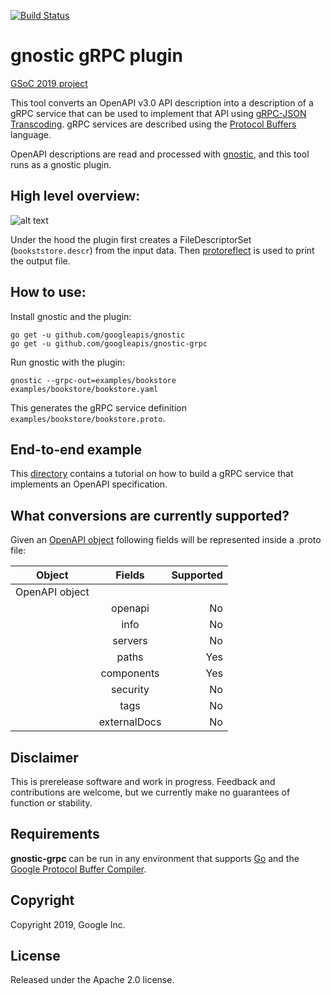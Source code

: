 [![Build Status](https://travis-ci.org/googleapis/gnostic-grpc.svg?branch=master)](https://travis-ci.org/googleapis/gnostic-grpc)

# gnostic gRPC plugin
[GSoC 2019 project](https://summerofcode.withgoogle.com/archive/2019/projects/5019228334194688/)

This tool converts an OpenAPI v3.0 API description into a description of a gRPC
service that can be used to implement that API using [gRPC-JSON Transcoding](https://www.envoyproxy.io/docs/envoy/latest/configuration/http_filters/grpc_json_transcoder_filter). gRPC services are described using the [Protocol Buffers](https://developers.google.com/protocol-buffers/) language.

OpenAPI descriptions are read and processed with
[gnostic](https://github.com/googleapis/gnostic), and this tool runs as a
gnostic plugin.

## High level overview:
![alt text](https://drive.google.com/uc?export=view&id=1tqDvZLiXK40ISK_LgINQGsno9-MymRQP "High Level Overview")

Under the hood the plugin first creates a FileDescriptorSet (`bookststore.descr`) from the input
data. Then [protoreflect](https://github.com/jhump/protoreflect/) is used to print the output file. 

## How to use:    
Install gnostic and the plugin:
    
    go get -u github.com/googleapis/gnostic
    go get -u github.com/googleapis/gnostic-grpc

Run gnostic with the plugin:

    gnostic --grpc-out=examples/bookstore examples/bookstore/bookstore.yaml

This generates the gRPC service definition `examples/bookstore/bookstore.proto`.

## End-to-end example
This [directory](https://github.com/googleapis/gnostic-grpc/tree/master/examples/end-to-end) contains a tutorial on how to build a gRPC service that implements an OpenAPI specification.

## What conversions are currently supported?

Given an [OpenAPI object](https://swagger.io/specification/#oasObject) following fields will be represented inside a
 .proto file:

| Object        | Fields        | Supported  |
| ------------- |:-------------:| -----:|
| OpenAPI object|               |       |
|               | openapi       |    No |
|               | info          |    No |
|               | servers       |    No |
|               | paths         |   Yes |
|               | components    |   Yes |
|               | security      |    No |
|               | tags          |    No |
|               | externalDocs  |    No |


## Disclaimer

This is prerelease software and work in progress. Feedback and
contributions are welcome, but we currently make no guarantees of
function or stability.

## Requirements

**gnostic-grpc** can be run in any environment that supports [Go](http://golang.org)
and the [Google Protocol Buffer Compiler](https://github.com/google/protobuf).

## Copyright

Copyright 2019, Google Inc.

## License

Released under the Apache 2.0 license.

